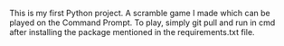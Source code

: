 This is my first Python project.
A scramble game I made which can be played on the Command Prompt. 
To play, simply git pull and run in cmd after installing the package mentioned in the requirements.txt file.
